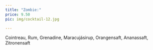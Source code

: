 ```yaml
---
title: "Zombie:"
price: 9.50
pic: img/cocktail-12.jpg

---
```


Cointreau, Rum, Grenadine, Maracujásirup, Orangensaft, Ananassaft, Zitronensaft
